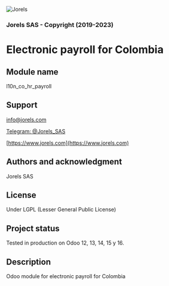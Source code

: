 ![Jorels](https://www.jorels.com/web/image/res.company/1/logo)
### Jorels SAS - Copyright (2019-2023)

# Electronic payroll for Colombia

## Module name
l10n_co_hr_payroll

## Support

[info@jorels.com](mailto:info@jorels.com)

[Telegram: @Jorels_SAS](https://t.me/Jorels_SAS)

[https://www.jorels.com](https://www.jorels.com)

## Authors and acknowledgment
Jorels SAS

## License
Under LGPL (Lesser General Public License)

## Project status
Tested in production on Odoo 12, 13, 14, 15 y 16.

## Description
Odoo module for electronic payroll for Colombia
